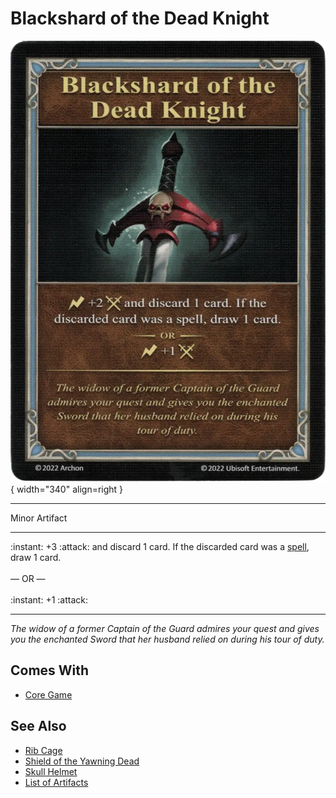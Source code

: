 # Blackshard of the Dead Knight

![Blackshard of the Dead Knight](../assets/artifacts_minor-blackshard_of_the_dead_knight.webp){ width="340" align=right }
___
Minor Artifact
___
:instant: +3 :attack: and discard 1 card. If the discarded card was a [spell](../spells.md), draw 1 card.<br><br>— OR —<br><br>:instant: +1 :attack:
___
*The widow of a former Captain of the Guard admires your quest and gives you the enchanted Sword that her husband relied on during his tour of duty.*


## Comes With

- [Core Game](../content.md)


## See Also

- [Rib Cage](rib_cage.md)
- [Shield of the Yawning Dead](shield_of_the_yawning_dead.md)
- [Skull Helmet](skull_helmet.md)
- [List of Artifacts](../artifacts.md)
